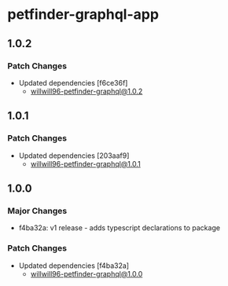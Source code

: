 # petfinder-graphql-app

## 1.0.2

### Patch Changes

- Updated dependencies [f6ce36f]
  - willwill96-petfinder-graphql@1.0.2

## 1.0.1

### Patch Changes

- Updated dependencies [203aaf9]
  - willwill96-petfinder-graphql@1.0.1

## 1.0.0

### Major Changes

- f4ba32a: v1 release - adds typescript declarations to package

### Patch Changes

- Updated dependencies [f4ba32a]
  - willwill96-petfinder-graphql@1.0.0
